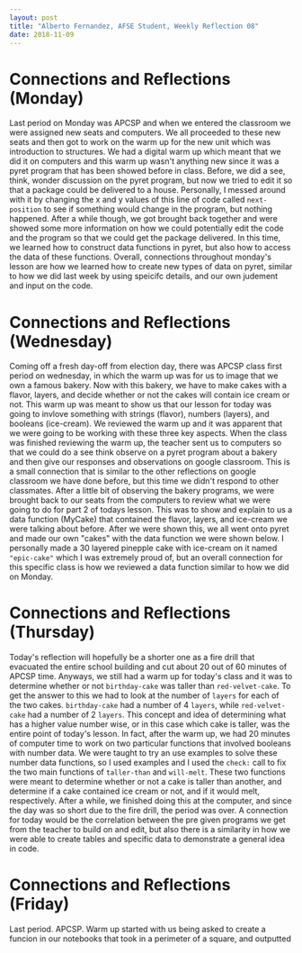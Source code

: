 ```yaml
---
layout: post
title: "Alberto Fernandez, AFSE Student, Weekly Reflection 08"
date: 2018-11-09
---
```


# Connections and Reflections (Monday)
Last period on Monday was APCSP   and when we entered the classroom we were assigned new seats and computers. We all proceeded to these new seats and then got to work on the warm up for the new unit which was introduction to structures. We had a digital warm up which meant that we did it on computers and this warm up wasn't anything new since it was a pyret program that has been showed before in class. Before, we did a see, think, wonder discussion on the pyret program, but now we tried to edit it so that a package could be delivered to a house. Personally, I messed around with it by changing the x and y values of this line of code called ``` next-position ``` to see if something would change in the program, but nothing happened. After a while though, we got brought back together and were showed some more information on how we could potentially edit the code and the program so that we could get the package delivered. In this time, we learned how to construct data functions in pyret, but also how to access the data of these functions. Overall, connections throughout monday's lesson are how we learned how to create new types of data on pyret, similar to how we did last week by using speicifc details, and our own judement and input on the code.

# Connections and Reflections (Wednesday)
Coming off a fresh day-off from election day, there was APCSP class first period on wednesday, in which the warm up was for us to image that we own a famous bakery. Now with this bakery, we have to make cakes with a flavor, layers, and decide whether or not the cakes will contain ice cream or not. This warm up was meant to show us that our lesson for today was going to invlove something with strings (flavor), numbers (layers), and booleans (ice-cream). We reviewed the warm up and it was apparent that we were going to be working with these three key aspects. When the class was finished reviewing the warm up, the teacher sent us to computers so that we could do a see think observe on a pyret program about a bakery and then give our responses and observations on google classroom. This is a small connection that is similar to the other reflections on google classroom we have done before, but this time we didn't respond to other classmates. After a little bit of observing the bakery programs, we were brought back to our seats from the computers to review what we were going to do for part 2 of todays lesson. This was to show and explain to us a data function (MyCake) that contained the flavor, layers, and ice-cream we were talking about before. After we were shown this, we all went onto pyret and made our own "cakes" with the data function we were shown below. I personally made a 30 layered pinepple cake with ice-cream on it named ``` "epic-cake" ``` which I was extremely proud of, but an overall connection for this specific class is how we reviewed a data function similar to how we did on Monday.

# Connections and Reflections (Thursday)
Today's reflection will hopefully be a shorter one as a fire drill that evacuated the entire school building and cut about 20 out of 60 minutes of APCSP time. Anyways, we still had a warm up for today's class and it was to determine whether or not ``` birthday-cake ``` was taller than ``` red-velvet-cake ```. To get the answer to this we had to look at the number of ``` layers ``` for each of the two cakes. ``` birthday-cake ``` had a number of 4 ``` layers ```, while ``` red-velvet-cake ``` had a number of 2 ``` layers ```. This concept and idea of determining what has a higher value number wise, or in this case which cake is taller, was the entire point of today's lesson. In fact, after the warm up, we had 20 minutes of computer time to work on two particular functions that involved booleans with number data. We were taught to try an use examples to solve these number data functions, so I used examples and I used the ``` check: ``` call to fix the two main functions of ``` taller-than ``` and ``` will-melt ```. These two functions were meant to determine whether or not a cake is taller than another, and determine if a cake contained ice cream or not, and if it would melt, respectively. After a while, we finished doing this at the computer, and since the day was so short due to the fire drill, the period was over. A connection for today would be the correlation between the pre given programs we get from the teacher to build on and edit, but also there is a similarity in how we were able to create tables and specific data to demonstrate a general idea in code.

# Connections and Reflections (Friday)
Last period. APCSP. Warm up started with us being asked to create a funcion in our notebooks that took in a perimeter of a square, and outputted 
